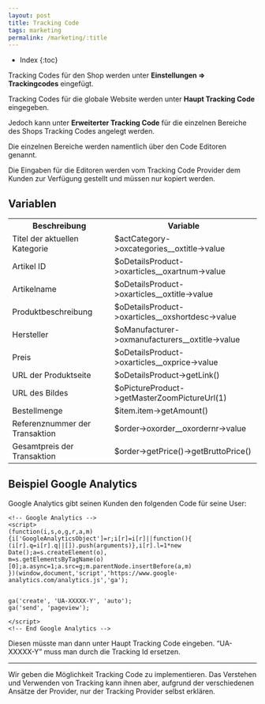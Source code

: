 ```yaml
---
layout: post
title: Tracking Code
tags: marketing
permalink: /marketing/:title
---
```



+ Index
{:toc}


Tracking Codes für den Shop werden unter **Einstellungen => Trackingcodes** eingefügt.


Tracking Codes für die globale Website werden unter **Haupt Tracking Code** eingegeben.


Jedoch kann unter **Erweiterter Tracking Code** für die einzelnen Bereiche des Shops Tracking Codes angelegt werden.


Die einzelnen Bereiche werden namentlich über den Code Editoren genannt.


Die Eingaben für die Editoren werden vom Tracking Code Provider dem Kunden zur Verfügung gestellt und müssen nur kopiert werden.


## Variablen


<table  class="table">
<tr><th>Beschreibung</th>
<th>Variable</th>
</tr>
<tr>
<td>Titel der aktuellen Kategorie</td>
<td>$actCategory->oxcategories__oxtitle->value</td>
</tr>
<tr>
<td>Artikel ID</td>
<td>$oDetailsProduct->oxarticles__oxartnum->value</td>
</tr>
<tr>
<td>Artikelname</td>
<td>$oDetailsProduct->oxarticles__oxtitle->value</td>
</tr>
<tr>
<td>Produktbeschreibung</td>
<td>$oDetailsProduct->oxarticles__oxshortdesc->value</td>
</tr>
<tr>
<td>Hersteller</td>
<td>$oManufacturer->oxmanufacturers__oxtitle->value</td>
</tr>
<tr>
<td>Preis</td>
<td>$oDetailsProduct->oxarticles__oxprice->value</td>
</tr>
<tr>
<td>URL der Produktseite</td>
<td>$oDetailsProduct->getLink()</td>
</tr>
<tr>
<td>URL des Bildes</td>
<td>$oPictureProduct->getMasterZoomPictureUrl(1)</td>
</tr>
<tr>
<td>Bestellmenge</td>
<td>$item.item->getAmount()</td>
</tr>
<tr>
<td>Referenznummer der Transaktion</td>
<td>$order->oxorder__oxordernr->value</td>
</tr>
<tr>
<td>Gesamtpreis der Transaktion</td>
<td>$order->getPrice()->getBruttoPrice()</td>
</tr>
</table>


## Beispiel Google Analytics


Google Analytics gibt seinen Kunden den folgenden Code für seine User:


    <!-- Google Analytics -->
    <script>
    (function(i,s,o,g,r,a,m){i['GoogleAnalyticsObject']=r;i[r]=i[r]||function(){
    (i[r].q=i[r].q||[]).push(arguments)},i[r].l=1*new Date();a=s.createElement(o),
    m=s.getElementsByTagName(o)[0];a.async=1;a.src=g;m.parentNode.insertBefore(a,m)
    })(window,document,'script','https://www.google-analytics.com/analytics.js','ga');


    ga('create', 'UA-XXXXX-Y', 'auto');
    ga('send', 'pageview');
    
    </script>
    <!-- End Google Analytics -->


Diesen müsste man dann unter Haupt Tracking Code eingeben.
“UA-XXXXX-Y” muss  man durch die Tracking Id ersetzen. 


---


Wir geben die Möglichkeit Tracking Code zu implementieren. Das Verstehen und Verwenden von Tracking kann ihnen aber, aufgrund der verschiedenen Ansätze der Provider, nur der Tracking Provider selbst erklären.

